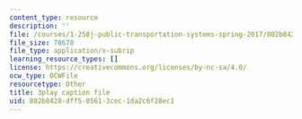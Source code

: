 ```yaml
---
content_type: resource
description: ''
file: /courses/1-258j-public-transportation-systems-spring-2017/802b8428dff505613cec1da2c6f28ec1_h5x7-zejY8c.srt
file_size: 78678
file_type: application/x-subrip
learning_resource_types: []
license: https://creativecommons.org/licenses/by-nc-sa/4.0/
ocw_type: OCWFile
resourcetype: Other
title: 3play caption file
uid: 802b8428-dff5-0561-3cec-1da2c6f28ec1
---
```

